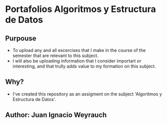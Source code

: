 # Portafolios Algoritmos y Estructura de Datos

## Purpouse
- To upload any and all excercises that I make in the course of the semester that are relevant to this subject. 
- I will also be uploading information that I consider importart or interesting, and that trully adds value to my formation on this subject. 

## Why?
- I've created this repository as an assigment on the subject 'Algoritmos y Estructura de Datos'. 

## Author: Juan Ignacio Weyrauch
